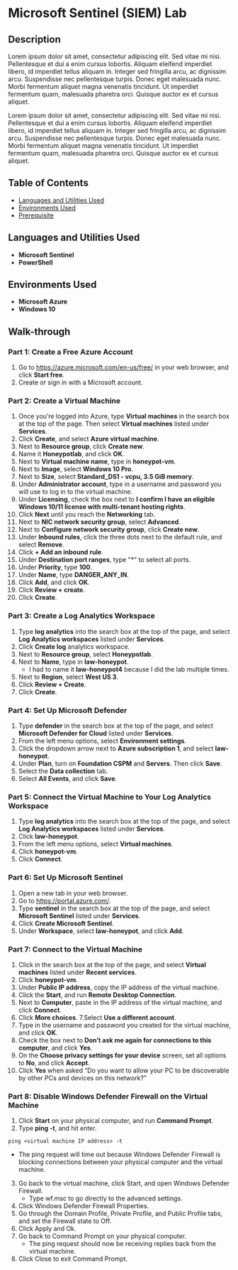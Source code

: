 # Microsoft Sentinel (SIEM) Lab

## Description
Lorem ipsum dolor sit amet, consectetur adipiscing elit. Sed vitae mi nisi. Pellentesque et dui a enim cursus lobortis. Aliquam eleifend imperdiet libero, id imperdiet tellus aliquam in. Integer sed fringilla arcu, ac dignissim arcu. Suspendisse nec pellentesque turpis. Donec eget malesuada nunc. Morbi fermentum aliquet magna venenatis tincidunt. Ut imperdiet fermentum quam, malesuada pharetra orci. Quisque auctor ex et cursus aliquet.

<div style="page-break-after: always; visibility: hidden"></div>

Lorem ipsum dolor sit amet, consectetur adipiscing elit. Sed vitae mi nisi. Pellentesque et dui a enim cursus lobortis. Aliquam eleifend imperdiet libero, id imperdiet tellus aliquam in. Integer sed fringilla arcu, ac dignissim arcu. Suspendisse nec pellentesque turpis. Donec eget malesuada nunc. Morbi fermentum aliquet magna venenatis tincidunt. Ut imperdiet fermentum quam, malesuada pharetra orci. Quisque auctor ex et cursus aliquet.
<br />

## Table of Contents

   * [Languages and Utilities Used](#Languages-and-Utilities-Used)
   * [Environments Used](#Environments-Used)
   * [Prerequisite](#Prerequisite)

## Languages and Utilities Used

* **Microsoft Sentinel** 
* **PowerShell**

## Environments Used

* **Microsoft Azure**
* **Windows 10**

## Walk-through

### Part 1: Create a Free Azure Account

1. Go to https://azure.microsoft.com/en-us/free/ in your web browser, and click **Start free**.
2. Create or sign in with a Microsoft account.

### Part 2: Create a Virtual Machine

1. Once you’re logged into Azure, type **Virtual machines** in the search box at the top of the page. Then select **Virtual machines** listed under **Services**.
2. Click **Create**, and select **Azure virtual machine**.
3. Next to **Resource group**, click **Create new**.
4. Name it **Honeypotlab**, and click **OK**.
5. Next to **Virtual machine name**, type in **honeypot-vm**.
6. Next to **Image**, select **Windows 10 Pro**.
7. Next to **Size**, select **Standard_DS1 - vcpu, 3.5 GiB memory**.
8. Under **Administrator account**, type in a username and password you will use to log in to the virtual machine.
9. Under **Licensing**, check the box next to **I confirm I have an eligible Windows 10/11 license with multi-tenant hosting rights**.
10. Click **Next** until you reach the **Networking** tab.
11. Next to **NIC network security group**, select **Advanced**.
12. Next to **Configure network security group**, click **Create new**.
13. Under **Inbound rules**, click the three dots next to the default rule, and select **Remove**.
14. Click **+ Add an inbound rule**.
15. Under **Destination port ranges**, type "*" to select all ports.
16. Under **Priority**, type **100**.
17. Under **Name**, type **DANGER_ANY_IN**.
18. Click **Add**, and click **OK**. 
19. Click **Review + create**.
20. Click **Create**.

### Part 3: Create a Log Analytics Workspace

1. Type **log analytics** into the search box at the top of the page, and select **Log Analytics workspaces** listed under **Services**.
2. Click **Create log** analytics workspace.
3. Next to **Resource group**, select **Honeypotlab**.
4. Next to **Name**, type in **law-honeypot**.
   * I had to name it **law-honeypot4** because I did the lab multiple times.
5. Next to **Region**, select **West US 3**.
6. Click **Review + Create**.
7. Click **Create**.

### Part 4: Set Up Microsoft Defender

1. Type **defender** in the search box at the top of the page, and select **Microsoft Defender for Cloud** listed under **Services**.
2. From the left menu options, select **Environment settings**.
3. Click the dropdown arrow next to **Azure subscription 1**, and select **law-honeypot**. 
4. Under **Plan**, turn on **Foundation CSPM** and **Servers**. Then click **Save**.
5. Select the **Data collection** tab.
6. Select **All Events**, and click **Save**.

### Part 5: Connect the Virtual Machine to Your Log Analytics Workspace

1. Type **log analytics** into the search box at the top of the page, and select **Log Analytics workspaces** listed under **Services**.
2. Click **law-honeypot**.
3. From the left menu options, select **Virtual machines**.
4. Click **honeypot-vm**.
5. Click **Connect**.

### Part 6: Set Up Microsoft Sentinel

1. Open a new tab in your web browser.
2. Go to https://portal.azure.com/.
3. Type **sentinel** in the search box at the top of the page, and select **Microsoft Sentinel** listed under **Services**.
4. Click **Create Microsoft Sentinel**.
5. Under **Workspace**, select **law-honeypot**, and click **Add**.

### Part 7: Connect to the Virtual Machine

1. Click in the search box at the top of the page, and select **Virtual machines** listed under **Recent services**.
2. Click **honeypot-vm**.
3. Under **Public IP address**, copy the IP address of the virtual machine.
4. Click the **Start**, and run **Remote Desktop Connection**.
5. Next to **Computer**, paste in the IP address of the virtual machine, and click **Connect**.
6. Click **More choices**.
7.Select **Use a different account**.
8. Type in the username and password you created for the virtual machine, and click **OK**.
9. Check the box next to **Don’t ask me again for connections to this computer**, and click **Yes**.
10. On the **Choose privacy settings for your device** screen, set all options to **No**, and click **Accept**.
11. Click **Yes** when asked “Do you want to allow your PC to be discoverable by other PCs and devices on this network?”

### Part 8: Disable Windows Defender Firewall on the Virtual Machine

1. Click **Start** on your physical computer, and run **Command Prompt**.
2. Type **ping <virtual machine IP address> -t**, and hit enter.
  ```
  ping <virtual machine IP address> -t
  ```
  * The ping request will time out because Windows Defender Firewall is blocking connections between your physical computer and the virtual machine.
3. Go back to the virtual machine, click Start, and open Windows Defender Firewall.
   * Type wf.msc to go directly to the advanced settings.
4. Click Windows Defender Firewall Properties.
5. Go through the Domain Profile, Private Profile, and Public Profile tabs, and set the Firewall state to Off.
6. Click Apply and Ok. 
7. Go back to Command Prompt on your physical computer.
   * The ping request should now be receiving replies back from the virtual machine.
8. Click Close to exit Command Prompt.
